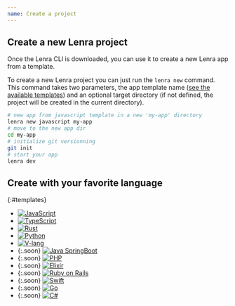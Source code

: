 ```yaml
---
name: Create a project
---
```

    
## Create a **new Lenra project**

Once the Lenra CLI is downloaded, you can use it to create a new Lenra app from a template.

To create a new Lenra project you can just run the `lenra new` command. This command takes two parameters, the app template name ([see the available templates](#createwithyourfavoritelanguage)) and an optional target directory (if not defined, the project will be created in the current directory).

```bash
# new app from javascript template in a new 'my-app' directory
lenra new javascript my-app
# move to the new app dir
cd my-app
# initialize git versionning
git init
# start your app
lenra dev
```



## Create with your **favorite language**

{:#templates}
- [![JavaScript](/img/languages/javascript.svg)](https://github.com/lenra-io/template-javascript)
- [![TypeScript](/img/languages/typescript.svg)](https://github.com/lenra-io/template-typescript)
- [![Rust](/img/languages/rust.svg)](https://github.com/lenra-io/template-rust)
- [![Python](/img/languages/python.svg)](https://github.com/lenra-io/template-python)
- [![V-lang](/img/languages/v-lang.svg)](https://github.com/lenra-io/template-v)
- {:.soon}
    [![Java SpringBoot](/img/languages/spring.svg)](https://github.com/lenra-io/template-java-springboot)
- {:.soon}
    [![PHP](/img/languages/php.svg)](https://github.com/lenra-io/template-php)
- {:.soon}
    [![Elixir](/img/languages/elixir.svg)](https://github.com/lenra-io/template-elixir)
- {:.soon}
    [![Ruby on Rails](/img/languages/ruby-on-rails.svg)](https://github.com/lenra-io/template-ruby-on-rails)
- {:.soon}
    [![Swift](/img/languages/swift.svg)](https://github.com/lenra-io/template-swift)
- {:.soon}
    [![Go](/img/languages/go-lang.svg)](https://github.com/lenra-io/template-go)
- {:.soon}
    [![C#](/img/languages/c-sharp.svg)](https://github.com/lenra-io/template-csharp)
